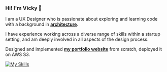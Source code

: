 ### Hi! I'm Vicky 👋
I am a UX Designer who is passionate about exploring and learning code with a background in **[architecture](https://vickywang.me/architecture)**. 

I have experience working across a diverse range of skills within a startup setting, and am deeply involved in all aspects of the design process.

Designed and implemented **[my portfolio website](https://vickywang.me)** from scratch, deployed it on AWS S3.

[![My Skills](https://skillicons.dev/icons?i=figma,ps,ai,vscode,html,css,js)](https://skillicons.dev)



<!--
**vicky-wyq/vicky-wyq** is a ✨ _special_ ✨ repository because its `README.md` (this file) appears on your GitHub profile.

Here are some ideas to get you started:

- 🔭 I’m currently working on ...
- 🌱 I’m currently learning ...
- 👯 I’m looking to collaborate on ...
- 🤔 I’m looking for help with ...
- 💬 Ask me about ...
- 📫 How to reach me: ...
- 😄 Pronouns: ...
- ⚡ Fun fact: ...
-->

